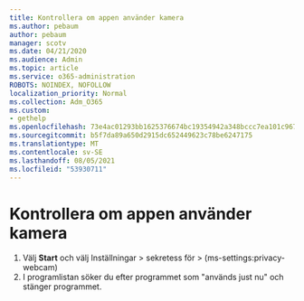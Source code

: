 ```yaml
---
title: Kontrollera om appen använder kamera
ms.author: pebaum
author: pebaum
manager: scotv
ms.date: 04/21/2020
ms.audience: Admin
ms.topic: article
ms.service: o365-administration
ROBOTS: NOINDEX, NOFOLLOW
localization_priority: Normal
ms.collection: Adm_O365
ms.custom:
- gethelp
ms.openlocfilehash: 73e4ac01293bb1625376674bc19354942a348bccc7ea101c9676cf468d0df6f1
ms.sourcegitcommit: b5f7da89a650d2915dc652449623c78be6247175
ms.translationtype: MT
ms.contentlocale: sv-SE
ms.lasthandoff: 08/05/2021
ms.locfileid: "53930711"
---
```

# <a name="check-for-app-using-camera"></a>Kontrollera om appen använder kamera

1. Välj **Start** och välj Inställningar > sekretess för > (ms-settings:privacy-webcam) 
2. I programlistan söker du efter programmet som "används just nu" och stänger programmet.
